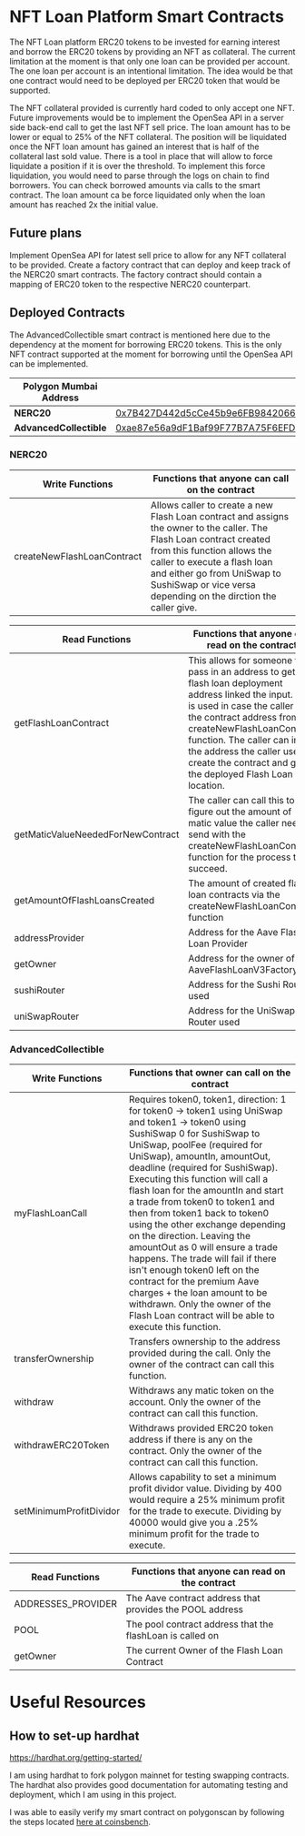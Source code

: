 # NFT Loan Platform Smart Contracts
The NFT Loan platform ERC20 tokens to be invested for earning interest and borrow the ERC20 tokens by providing an NFT as collateral. The current limitation at the moment is that only one loan can be provided per account. The one loan per account is an intentional limitation. The idea would be that one contract would need to be deployed per ERC20 token that would be supported. 

The NFT collateral provided is currently hard coded to only accept one NFT. Future improvements would be to implement the OpenSea API in a server side back-end call to get the last NFT sell price. The loan amount has to be lower or equal to 25% of the NFT collateral. The position will be liquidated once the NFT loan amount has gained an interest that is half of the collateral last sold value. There is a tool in place that will allow to force liquidate a position if it is over the threshold. To implement this force liquidation, you would need to parse through the logs on chain to find borrowers. You can check borrowed amounts via calls to the smart contract. The loan amount ca be force liquidated only when the loan amount has reached 2x the initial value.


## Future plans
Implement OpenSea API for latest sell price to allow for any NFT collateral to be provided. Create a factory contract that can deploy and keep track of the NERC20 smart contracts. The factory contract should contain a mapping of ERC20 token to the respective NERC20 counterpart.

## Deployed Contracts
The AdvancedCollectible smart contract is mentioned here due to the dependency at the moment for borrowing ERC20 tokens. This is the only NFT contract supported at the moment for borrowing until the OpenSea API can be implemented.

| **Polygon Mumbai Address** | |
| ----------- | ----------- |
| **NERC20** | [0x7B427D442d5cCe45b9e6FB984206605B3c97f64D](https://mumbai.polygonscan.com/address/0x7B427D442d5cCe45b9e6FB984206605B3c97f64D) |
| **AdvancedCollectible** | [0xae87e56a9dF1Baf99F77B7A75F6EFDFD03bc41e5](https://mumbai.polygonscan.com/address/0xae87e56a9dF1Baf99F77B7A75F6EFDFD03bc41e5) |

### NERC20
| Write Functions | Functions that anyone can call on the contract |
| ----------- | ----------- |
| createNewFlashLoanContract | Allows caller to create a new Flash Loan contract and assigns the owner to the caller. The Flash Loan contract created from this function allows the caller to execute a flash loan and either go from UniSwap to SushiSwap or vice versa depending on the dirction the caller give. |

| Read Functions | Functions that anyone can read on the contract |
| ----------- | ----------- |
| getFlashLoanContract | This allows for someone to pass in an address to get the flash loan deployment address linked the input. This is used in case the caller lost the contract address from the createNewFlashLoanContract function. The caller can input the address the caller used to create the contract and get the deployed Flash Loan location. |
| getMaticValueNeededForNewContract | The caller can call this to figure out the amount of matic value the caller need to send with the createNewFlashLoanContract function for the process to succeed. |
| getAmountOfFlashLoansCreated | The amount of created flash loan contracts via the createNewFlashLoanContract function |
| addressProvider | Address for the Aave Flash Loan Provider |
| getOwner | Address for the owner of the AaveFlashLoanV3Factory |
| sushiRouter | Address for the Sushi Router used |
| uniSwapRouter | Address for the UniSwap Router used |

### AdvancedCollectible

| Write Functions | Functions that owner can call on the contract |
| ----------- | ----------- |
| myFlashLoanCall | Requires token0, token1, direction: 1 for token0 -> token1 using UniSwap and token1 -> token0 using SushiSwap 0 for SushiSwap to UniSwap, poolFee (required for UniSwap), amountIn, amountOut, deadline (required for SushiSwap). Executing this function will call a flash loan for the amountIn and start a trade from token0 to token1 and then from token1 back to token0 using the other exchange depending on the direction. Leaving the amountOut as 0 will ensure a trade happens. The trade will fail if there isn't enough token0 left on the contract for the premium Aave charges + the loan amount to be withdrawn. Only the owner of the Flash Loan contract will be able to execute this function. |
| transferOwnership | Transfers ownership to the address provided during the call. Only the owner of the contract can call this function. |
| withdraw | Withdraws any matic token on the account. Only the owner of the contract can call this function. |
| withdrawERC20Token | Withdraws provided ERC20 token address if there is any on the contract. Only the owner of the contract can call this function. |
| setMinimumProfitDividor | Allows capability to set a minimum profit dividor value. Dividing by 400 would require a 25% minimum profit for the trade to execute. Dividing by 40000 would give you a .25% minimum profit for the trade to execute. |

| Read Functions | Functions that anyone can read on the contract |
| ----------- | ----------- |
| ADDRESSES_PROVIDER | The Aave contract address that provides the POOL address |
| POOL | The pool contract address that the flashLoan is called on |
| getOwner | The current Owner of the Flash Loan Contract |

# Useful Resources

## How to set-up hardhat
https://hardhat.org/getting-started/

I am using hardhat to fork polygon mainnet for testing swapping contracts. The hardhat also provides good documentation for automating testing and deployment, which I am using in this project.

I was able to easily verify my smart contract on polygonscan by following the steps located [here at coinsbench](https://coinsbench.com/verify-smart-contract-on-polygonscan-using-hardhat-9b8331dbd888).
